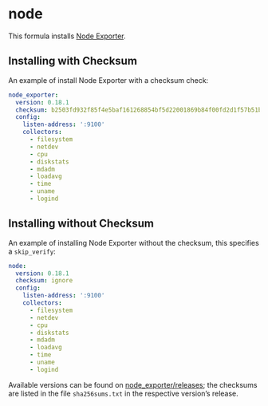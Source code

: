 # node

This formula installs [Node Exporter](https://github.com/prometheus/node_exporter).

## Installing with Checksum

An example of install Node Exporter with a checksum check:
```yaml
node_exporter:
  version: 0.18.1
  checksum: b2503fd932f85f4e5baf161268854bf5d22001869b84f00fd2d1f57b51b72424
  config:
    listen-address: ':9100'
    collectors:
      - filesystem
      - netdev
      - cpu
      - diskstats
      - mdadm
      - loadavg
      - time
      - uname
      - logind
```

## Installing without Checksum

An example of installing Node Exporter without the checksum, this specifies a `skip_verify`:
```yaml
node:
  version: 0.18.1
  checksum: ignore
  config:
    listen-address: ':9100'
    collectors:
      - filesystem
      - netdev
      - cpu
      - diskstats
      - mdadm
      - loadavg
      - time
      - uname
      - logind
```

Available versions can be found on [node_exporter/releases](https://github.com/prometheus/node_exporter/releases); the checksums are listed in the file `sha256sums.txt` in the respective version’s release.
